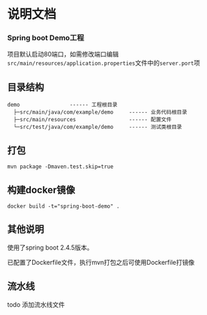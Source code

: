 # 说明文档

### Spring boot Demo工程
项目默认启动80端口，如需修改端口编辑`src/main/resources/application.properties`文件中的`server.port`项

## 目录结构
```
demo                ------ 工程根目录
  ├─src/main/java/com/example/demo     ------ 业务代码根目录
  ├─src/main/resources                 ------ 配置文件
  └─src/test/java/com/example/demo     ------ 测试类根目录
```

## 打包

```
mvn package -Dmaven.test.skip=true
```

## 构建docker镜像

```
docker build -t="spring-boot-demo" .
```


## 其他说明
使用了spring boot 2.4.5版本。

已配置了Dockerfile文件，执行mvn打包之后可使用Dockerfile打镜像

## 流水线
todo 添加流水线文件


